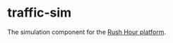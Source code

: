# traffic-sim

The simulation component for the [Rush Hour platform](https://github.com/MichaelDrogalis/rush-hour).
